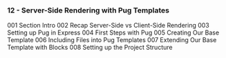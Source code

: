 ### 12 - Server-Side Rendering with Pug Templates
001 Section Intro
002 Recap Server-Side vs Client-Side Rendering
003 Setting up Pug in Express
004 First Steps with Pug
005 Creating Our Base Template
006 Including Files into Pug Templates
007 Extending Our Base Template with Blocks
008 Setting up the Project Structure
